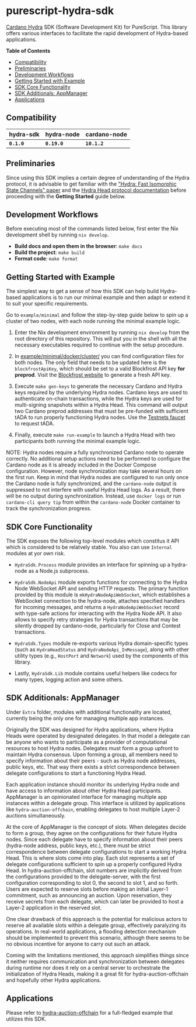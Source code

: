 # purescript-hydra-sdk

[Cardano Hydra](https://hydra.family/head-protocol/)
SDK (Software Development Kit) for PureScript. This library offers
various interfaces to facilitate the rapid development
of Hydra-based applications.

**Table of Contents**

<!-- START doctoc generated TOC please keep comment here to allow auto update -->
<!-- DON'T EDIT THIS SECTION, INSTEAD RE-RUN doctoc TO UPDATE -->

- [Compatibility](#compatibility)
- [Preliminaries](#preliminaries)
- [Development Workflows](#development-workflows)
- [Getting Started with Example](#getting-started-with-example)
- [SDK Core Functionality](#sdk-core-functionality)
- [SDK Additionals: AppManager](#sdk-additionals-appmanager)
- [Applications](#applications)

<!-- END doctoc generated TOC please keep comment here to allow auto update -->

## Compatibility

| hydra-sdk   | hydra-node   | cardano-node |
| ----------- | ------------ | ------------ |
| **`0.1.0`** | **`0.19.0`** | **`10.1.2`** |


## Preliminaries

Since using this SDK implies a certain degree of understanding of the Hydra
protocol, it is advisable to get familiar with the ["Hydra: Fast Isomorphic State Channels" paper](https://iohk.io/en/research/library/papers/hydra-fast-isomorphic-state-channels/)
and the [Hydra Head protocol documentation](https://hydra.family/head-protocol/docs/)
before proceeding with the **Getting Started** guide below.

## Development Workflows

Before executing most of the commands listed below, first enter the Nix
development shell by running `nix develop`.

* **Build docs and open them in the browser**: `make docs`
* **Build the project**: `make build`
* **Format code**: `make format`

## Getting Started with Example

The simplest way to get a sense of how this SDK can help build Hydra-based
applications is to run our minimal example and then adapt or extend it to suit
your specific requirements.

Go to `example/minimal` and follow the step-by-step guide below to spin up
a cluster of two nodes, with each node running the minimal example logic.

1. Enter the Nix development environment by running `nix develop` from the root
directory of this repository. This will put you in the shell with all the
necessary executables required to continue with the setup procedure.

2. In [example/minimal/docker/cluster/](example/minimal/docker/cluster/) you
can find configuration files for both nodes. The only field that needs to be
updated here is the `blockfrostApiKey`, which should be set to a valid
Blockfrost API key **for preprod**.
Visit the [Blockfrost website](https://blockfrost.io/) to generate a fresh API key.

3. Execute `make gen-keys` to generate the necessary Cardano and Hydra keys
required by the underlying Hydra nodes. Cardano keys are used to authenticate
on-chain transactions, while the Hydra keys are used for multi-signing snapshots
within a Hydra Head. This command will output two Cardano preprod addresses
that must be pre-funded with sufficient tADA to run properly functioning Hydra
nodes.
Use the [Testnets faucet](https://docs.cardano.org/cardano-testnets/tools/faucet/)
to request tADA.

4. Finally, execute `make run-example` to launch a Hydra Head
with two participants both running the minimal example logic.

NOTE: Hydra nodes require a fully synchronized Cardano node to operate
correctly. No additional setup actions need to be performed to
configure the Cardano node as it is already included in the Docker
Compose configuration.
However, node synchronization may take several hours on the first run.
Keep in mind that Hydra nodes are configured to run only once
the Cardano node is fully synchronized,
and the `cardano-node` output is suppressed to not
interfere with useful Hydra Head logs.
As a result, there will be no output during synchronization.
Instead, use `docker logs` or run `cardano-cli query tip`
from within the `cardano-node` Docker container
to track the synchronization progress.

## SDK Core Functionality

The SDK exposes the following top-level modules which constitus it API which
is considered to be relatvely stable. You also can use `Internal` modules
at yor own risk.

* `HydraSdk.Process` module provides an interface for spinning up a hydra-node
as a Node.js subprocess.

* `HydraSdk.NodeApi` module exports functions for connecting to the Hydra Node
WebSocket API and sending HTTP requests. The primary function provided by this
module is `mkHydraNodeApiWebSocket`, which establishes a WebSocket connection to
the hydra-node, attaches specified handlers for incoming messages, and returns a
`HydraNodeApiWebSocket` record with type-safe actions for interacting with the
Hydra Node API. It also allows to specify retry strategies for Hydra
transactions that may be silently dropped by cardano-node, particularly for
Close and Contest transactions.

* `HydraSdk.Types` module re-exports various Hydra domain-specific types
(such as `HydraHeadStatus` and `HydraNodeApi_InMessage`), along with other
utility types (e.g., `HostPort` and `Network`) used by the components of this
library.

* Lastly, `HydraSdk.Lib` module contains useful helpers like codecs for many types,
logging action and some others.

## SDK Additionals: AppManager

Under `Extra` folder, modules with additional functionality are located,
currently being the only one for managing multiple app instances.

Originally the SDK was designed for Hydra applications, where Hydra Heads were
operated by designated delegates. In that model a delegate can be anyone who wants
to participate as a provider of computational resources to host Hydra
nodes. Delegates must form a group upfront to maintain Hydra
consensus. Upon forming a group, all members need to specify
information about their peers - such as Hydra node addresses, public
keys, etc. That way there exists a strict correspondence between
delegate configurations to start a functioning Hydra Head.

Each application instance should monitor its underlying Hydra node and
have access to information about other Hydra Head participants.
AppManager is an opinionated interface for managing multiple app
instances within a delegate group. This interface is utilized by
applications like `hydra-auction-offchain`, enabling delegates to host
multiple Layer-2 auctions simultaneously.

At the core of AppManager is the concept of slots. When delegates
decide to form a group, they agree on the configurations for their
future Hydra nodes. Since each delegate have to specify information
about their peers (hydra-node address, public keys, etc.), there must
be strict correspondence between delegate configurations to start
a working Hydra Head. This is where slots come into play. Each slot
represents a set of delegate configurations sufficient to spin up a
properly configured Hydra Head. In hydra-auction-offchain, slot
numbers are implicitly derived from the configurations provided to
the delegate-server, with the first configuration corresponding to
slot 0, the second to slot 1, and so forth. Users are expected to
reserve slots before making an initial Layer-1 commitment, such as
announcing an auction. Upon reservation, they receive secrets from
each delegate, which can later be provided to host a Layer-2
application in the reserved slot.

One clear drawback of this approach is the potential for malicious
actors to reserve all available slots within a delegate group,
effectively paralyzing its operations. In real-world applications, a
flooding detection mechanism should be implemented to prevent this
scenario, although there seems to be no obvious incentive for anyone
to carry out such an attack.

Coming with the limitations mentioned, this approach simplifies things
since it neither requires communication and synchronization between
delegates during runtime nor does it rely on a central server to
orchestrate the initialization of Hydra Heads, making it a great fit
for hydra-auction-offchain and hopefully other Hydra applications.

## Applications

Please refer to [hydra-auction-offchain](https://github.com/mlabs-haskell/hydra-auction-offchain)
for a full-fledged example that utilizes this SDK.